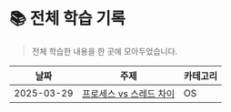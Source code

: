 # 📚 전체 학습 기록

> 전체 학습한 내용을 한 곳에 모아두었습니다.

| 날짜       | 주제                          | 카테고리 |
|------------|-------------------------------|----------|
| 2025-03-29 | [프로세스 vs 스레드 차이](OS/process-vs-thread.md) | OS |